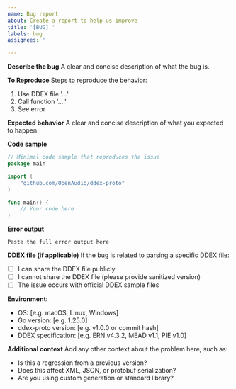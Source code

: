 ```yaml
---
name: Bug report
about: Create a report to help us improve
title: '[BUG] '
labels: bug
assignees: ''

---
```


**Describe the bug**
A clear and concise description of what the bug is.

**To Reproduce**
Steps to reproduce the behavior:
1. Use DDEX file '...'
2. Call function '....'
3. See error

**Expected behavior**
A clear and concise description of what you expected to happen.

**Code sample**
```go
// Minimal code sample that reproduces the issue
package main

import (
    "github.com/OpenAudio/ddex-proto"
)

func main() {
    // Your code here
}
```

**Error output**
```
Paste the full error output here
```

**DDEX file (if applicable)**
If the bug is related to parsing a specific DDEX file:
- [ ] I can share the DDEX file publicly
- [ ] I cannot share the DDEX file (please provide sanitized version)
- [ ] The issue occurs with official DDEX sample files

**Environment:**
 - OS: [e.g. macOS, Linux, Windows]
 - Go version: [e.g. 1.25.0]
 - ddex-proto version: [e.g. v1.0.0 or commit hash]
 - DDEX specification: [e.g. ERN v4.3.2, MEAD v1.1, PIE v1.0]

**Additional context**
Add any other context about the problem here, such as:
- Is this a regression from a previous version?
- Does this affect XML, JSON, or protobuf serialization?
- Are you using custom generation or standard library?
